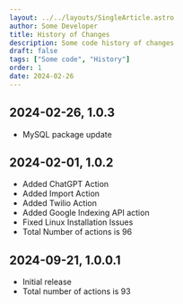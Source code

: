 ```yaml
---
layout: ../../layouts/SingleArticle.astro
author: Some Developer
title: History of Changes
description: Some code history of changes
draft: false
tags: ["Some code", "History"]
order: 1
date: 2024-02-26
---
```


## 2024-02-26, 1.0.3

- MySQL package update

## 2024-02-01, 1.0.2

- Added ChatGPT Action
- Added Import Action
- Added Twilio Action
- Added Google Indexing API action
- Fixed Linux Installation Issues
- Total Number of actions is 96

## 2024-09-21, 1.0.0.1

- Initial release
- Total number of actions is 93
